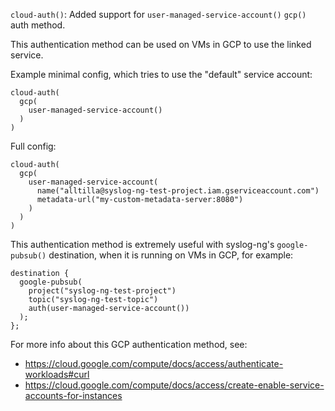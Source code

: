`cloud-auth()`: Added support for `user-managed-service-account()` `gcp()` auth method.

This authentication method can be used on VMs in GCP to use the linked service.

Example minimal config, which tries to use the "default" service account:
```
cloud-auth(
  gcp(
    user-managed-service-account()
  )
)
```

Full config:
```
cloud-auth(
  gcp(
    user-managed-service-account(
      name("alltilla@syslog-ng-test-project.iam.gserviceaccount.com")
      metadata-url("my-custom-metadata-server:8080")
    )
  )
)
```

This authentication method is extremely useful with syslog-ng's `google-pubsub()` destination,
when it is running on VMs in GCP, for example:
```
destination {
  google-pubsub(
    project("syslog-ng-test-project")
    topic("syslog-ng-test-topic")
    auth(user-managed-service-account())
  );
};
```

For more info about this GCP authentication method, see:
 * https://cloud.google.com/compute/docs/access/authenticate-workloads#curl
 * https://cloud.google.com/compute/docs/access/create-enable-service-accounts-for-instances
